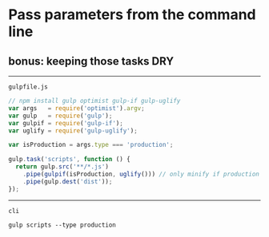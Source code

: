# Pass parameters from the command line
## bonus: keeping those tasks DRY

---

`gulpfile.js`

```js
// npm install gulp optimist gulp-if gulp-uglify
var args   = require('optimist').argv;
var gulp   = require('gulp');
var gulpif = require('gulp-if');
var uglify = require('gulp-uglify');

var isProduction = args.type === 'production';

gulp.task('scripts', function () {
  return gulp.src('**/*.js')
    .pipe(gulpif(isProduction, uglify())) // only minify if production
    .pipe(gulp.dest('dist'));
});
```

---

`cli`

`gulp scripts --type production`

